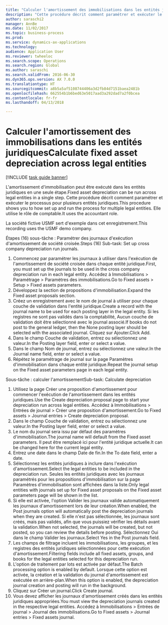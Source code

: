 ```yaml
--- 
title: "Calculer l'amortissement des immobilisations dans les entités juridiques"
description: "Cette procédure décrit comment paramétrer et exécuter le processus d'amortissement pour plusieurs entités juridiques."
author: saraschi2
manager: AnnBe
ms.date: 11/02/2017
ms.topic: business-process
ms.prod: 
ms.service: dynamics-ax-applications
ms.technology: 
audience: Application User
ms.reviewer: twheeloc
ms.search.scope: Operations
ms.search.region: Global
ms.author: saraschi
ms.search.validFrom: 2016-06-30
ms.dyn365.ops.version: AX 7.0.0
ms.translationtype: HT
ms.sourcegitcommit: a8b5a5af5108744406a3d2fb84d7151baea2481b
ms.openlocfilehash: 662554b1b6bed63e5017aad3a292dad7a2f0bcea
ms.contentlocale: fr-fr
ms.lasthandoff: 04/13/2018

---
```

# <a name="calculate-fixed-asset-depreciation-across-legal-entities"></a><span data-ttu-id="5c28e-103">Calculer l'amortissement des immobilisations dans les entités juridiques</span><span class="sxs-lookup"><span data-stu-id="5c28e-103">Calculate fixed asset depreciation across legal entities</span></span>

[!INCLUDE [task guide banner](../../includes/task-guide-banner.md)]

<span data-ttu-id="5c28e-104">L'amortissement d'immobilisation peut être exécuté dans les entités juridiques en une seule étape.</span><span class="sxs-lookup"><span data-stu-id="5c28e-104">Fixed asset depreciation can be run across legal entities in a single step.</span></span> <span data-ttu-id="5c28e-105">Cette procédure décrit comment paramétrer et exécuter le processus pour plusieurs entités juridiques.</span><span class="sxs-lookup"><span data-stu-id="5c28e-105">This procedure shows you to how set up and run the process for multiple legal entities.</span></span> <span data-ttu-id="5c28e-106">Elle utilise le rôle de comptable.</span><span class="sxs-lookup"><span data-stu-id="5c28e-106">It uses the accountant role.</span></span>  

<span data-ttu-id="5c28e-107">La société fictive USMF sert d'exemple dans cet enregistrement.</span><span class="sxs-lookup"><span data-stu-id="5c28e-107">This recording uses the USMF demo company.</span></span>


<span data-ttu-id="5c28e-108">Étapes (16) sous-tâche : Paramétrer des journaux d'exécution d'amortissement de société croisée.</span><span class="sxs-lookup"><span data-stu-id="5c28e-108">Steps (16) Sub-task: Set up cross company depreciation run journals.</span></span> 

1. <span data-ttu-id="5c28e-109">Commencez par paramétrer les journaux à utiliser dans l'exécution de l'amortissement de société croisée dans chaque entité juridique.</span><span class="sxs-lookup"><span data-stu-id="5c28e-109">First, you must set up the journals to be used in the cross company depreciation run in each legal entity.</span></span> <span data-ttu-id="5c28e-110">Accédez à Immobilisations > Paramétrage > Paramètres des immobilisations.</span><span class="sxs-lookup"><span data-stu-id="5c28e-110">Go to Fixed assets > Setup > Fixed assets parameters.</span></span> 
2. <span data-ttu-id="5c28e-111">Développez la section de propositions d'immobilisation.</span><span class="sxs-lookup"><span data-stu-id="5c28e-111">Expand the Fixed asset proposals section.</span></span> 
3. <span data-ttu-id="5c28e-112">Créez un enregistrement avec le nom de journal à utiliser pour chaque couche de validation dans l'entité juridique.</span><span class="sxs-lookup"><span data-stu-id="5c28e-112">Create a record with the journal name to be used for each posting layer in the legal entity.</span></span> <span data-ttu-id="5c28e-113">Si les registres ne sont pas validés dans la comptabilité, Aucun couche de validation doit être sélectionné avec le journal associé.</span><span class="sxs-lookup"><span data-stu-id="5c28e-113">If books do not post to the general ledger, then the None posting layer should be selected with the associated journal.</span></span> <span data-ttu-id="5c28e-114">Cliquez sur Ajouter.</span><span class="sxs-lookup"><span data-stu-id="5c28e-114">Click Add.</span></span> 
4. <span data-ttu-id="5c28e-115">Dans le champ Couche de validation, entrez ou sélectionnez une valeur.</span><span class="sxs-lookup"><span data-stu-id="5c28e-115">In the Posting layer field, enter or select a value.</span></span> 
5. <span data-ttu-id="5c28e-116">Dans le champ Nom de journal, entrez ou sélectionnez une valeur.</span><span class="sxs-lookup"><span data-stu-id="5c28e-116">In the Journal name field, enter or select a value.</span></span> 
6. <span data-ttu-id="5c28e-117">Répétez le paramétrage de journal sur la page Paramètres d'immobilisation dans chaque entité juridique.</span><span class="sxs-lookup"><span data-stu-id="5c28e-117">Repeat the journal setup on the Fixed asset parameters page in each legal entity.</span></span> 

<span data-ttu-id="5c28e-118">Sous-tâche : calculer l'amortissement</span><span class="sxs-lookup"><span data-stu-id="5c28e-118">Sub-task: Calculate depreciation</span></span>

1. <span data-ttu-id="5c28e-119">Utilisez la page Créer une proposition d'amortissement pour commencer l'exécution de l'amortissement dans les entités juridiques.</span><span class="sxs-lookup"><span data-stu-id="5c28e-119">Use the Create depreciation proposal page to start your depreciation run across legal entities.</span></span> <span data-ttu-id="5c28e-120">Accédez à Immobilisations > Entrées de journal > Créer une proposition d'amortissement.</span><span class="sxs-lookup"><span data-stu-id="5c28e-120">Go to Fixed assets > Journal entries > Create depreciation proposal.</span></span> 
2. <span data-ttu-id="5c28e-121">Dans le champ Couche de validation, entrez ou sélectionnez une valeur.</span><span class="sxs-lookup"><span data-stu-id="5c28e-121">In the Posting layer field, enter or select a value.</span></span> 
3. <span data-ttu-id="5c28e-122">Le nom du journal sera issu par défaut des paramètres d'immobilisation.</span><span class="sxs-lookup"><span data-stu-id="5c28e-122">The journal name will default from the Fixed asset parameters.</span></span> <span data-ttu-id="5c28e-123">Il peut être remplacé ici pour l'entité juridique actuelle.</span><span class="sxs-lookup"><span data-stu-id="5c28e-123">It can be changed here for the current legal entity.</span></span> 
4. <span data-ttu-id="5c28e-124">Entrez une date dans le champ Date de fin.</span><span class="sxs-lookup"><span data-stu-id="5c28e-124">In the To date field, enter a date.</span></span> 
5. <span data-ttu-id="5c28e-125">Sélectionnez les entités juridiques à inclure dans l'exécution d'amortissement.</span><span class="sxs-lookup"><span data-stu-id="5c28e-125">Select the legal entities to be included in the depreciation run.</span></span> <span data-ttu-id="5c28e-126">Seules les entités juridiques avec les journaux paramétrés pour les propositions d'immobilisation sur la page Paramètres d'immobilisation sont affichées dans la liste.</span><span class="sxs-lookup"><span data-stu-id="5c28e-126">Only legal entities with journals set up for Fixed asset proposals on the Fixed asset parameters page will be shown in the list.</span></span> 
6. <span data-ttu-id="5c28e-127">Si elle est activée, l'option Valider les journaux valide automatiquement les journaux d'amortissement lors de leur création.</span><span class="sxs-lookup"><span data-stu-id="5c28e-127">When enabled, the Post journals option will automatically post the depreciation journals when they are created.</span></span> <span data-ttu-id="5c28e-128">Si elle n'est pas sélectionnée, les journaux sont créés, mais pas validés, afin que vous puissiez vérifier les détails avant la validation.</span><span class="sxs-lookup"><span data-stu-id="5c28e-128">When not selected, the journals will be created, but not posted, so you can review the details before posting.</span></span> <span data-ttu-id="5c28e-129">Sélectionnez Oui dans le champ Valider les journaux.</span><span class="sxs-lookup"><span data-stu-id="5c28e-129">Select Yes in the Post journals field.</span></span> 
7. <span data-ttu-id="5c28e-130">Les champs de filtrage incluent les immobilisations, les groupes, et les registres des entités juridiques sélectionnées pour cette exécution d'amortissement.</span><span class="sxs-lookup"><span data-stu-id="5c28e-130">Filtering fields include all fixed assets, groups, and books for the legal entities selected for this depreciation run.</span></span> 
8. <span data-ttu-id="5c28e-131">L'option de traitement par lots est activée par défaut.</span><span class="sxs-lookup"><span data-stu-id="5c28e-131">The Batch processing option is enabled by default.</span></span> <span data-ttu-id="5c28e-132">Lorsque cette option est activée, la création et la validation du journal d'amortissement est exécutée en arrière-plan.</span><span class="sxs-lookup"><span data-stu-id="5c28e-132">When this option is enabled, the depreciation journal creation and posting will run in the background.</span></span> 
9. <span data-ttu-id="5c28e-133">Cliquez sur Créer un journal.</span><span class="sxs-lookup"><span data-stu-id="5c28e-133">Click Create journal.</span></span> 
10. <span data-ttu-id="5c28e-134">Vous devez afficher les journaux d'amortissement créés dans les entités juridiques appropriées.</span><span class="sxs-lookup"><span data-stu-id="5c28e-134">You must view the depreciation journals created in the respective legal entities.</span></span> <span data-ttu-id="5c28e-135">Accédez à Immobilisations > Entrées de journal > Journal des immobilisations.</span><span class="sxs-lookup"><span data-stu-id="5c28e-135">Go to Fixed assets > Journal entries > Fixed assets journal.</span></span>

